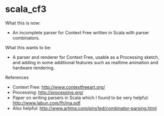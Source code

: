 scala_cf3
=========
What this is now:
 - An incomplete parser for Context Free written in Scala with parser
combinators.

What this wants to be:
 - A parser and renderer for Context Free, usable as a Processing sketch, and
adding in some additional features such as realtime animation and hardware
rendering.

References
 - Context Free: http://www.contextfreeart.org/
 - Processing: http://processing.org/
 - Paper on writing parsers in Scala which I found to be very helpful:
   http://www.labun.com/fh/ma.pdf
 - Also helpful: http://www.artima.com/pins1ed/combinator-parsing.html

